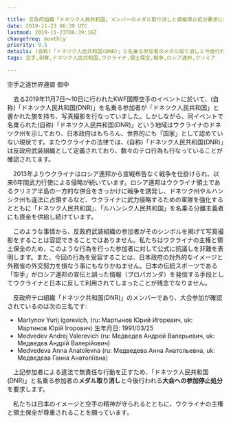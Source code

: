 ```yaml
---

title: 反政府組織「ドネツク人民共和国」メンバーのメダル取り消しと資格停止処分要求に係る意見書
date: 2019-11-23 06:39 UTC
lastmod: 2019-11-23T06:39:16Z
changefreq: monthly
priority: 0.5
details: (自称)「ドネツク人民共和国(DNR)」と名乗る参加者のメダル取り消しと今後行われる大会への参加停止処分を要求します。
tags: 空手,剥奪,ドネツク人民共和国,ウクライナ,領土保全,戦争,ロシア連邦,クリミア

---
```



空手之道世界連盟 御中

　去る2019年11月7日〜10日に行われたKWF国際空手のイベントに於いて、(自称)「ドネツク人民共和国(DNR)」を名乗る参加者が「ドネツク人民共和国」と書かれた旗を持ち、写真撮影を行なっていました。しかしながら、同イベントで名乗られた(自称)「ドネツク人民共和国(DNR)」という地域はウクライナのドネツク州を示しており、日本政府はもちろん、世界的にも「国家」として認めていない現状です。またウクライナの法律では、(自称)「ドネツク人民共和国(DNR)」は反政府武装組織として定義されており、数々のテロ行為も行なっていることが確認されてます。

　2013年よりウクライナはロシア連邦から宣戦布告なく戦争を仕掛けられ、以来6年間武力行使による侵略が続いています。ロシア連邦はウクライナ領土であるクリミア半島の一方的な併合をきっかけに戦争を誘発し、ドネツク州やルハンシク州も違法に占領するなど、ウクライナに武力侵略するための軍隊を強化するとともに「ドネツク人民共和国」、「ルハンシク人民共和国」を名乗る分離主義者にも資金を供給し続けています。

　このような事情から、反政府武装組織の参加者がそのシンボルを掲げて写真撮影をすることは容認できることではありません。私たちはウクライナの主権と領土保全のため、このような行為を行った参加者に対して公式に抗議しを非難を表明します。また、今回の行為を受容することは、日本政府の対外的なイメージと外務省の外交努力を損なう事にもなりかねません。日本の伝統スポーツである「空手」がロシア連邦の宣伝と誤った情報（プロパガンダ）を発信する手段としてウクライナと日本に反して利用されてしまったことが残念でなりません。

　反政府テロ組織「ドネツク共和国(DNR)」のメンバーであり、大会参加が確認されているのは次の三名です:

- Martynov Yurij Igorevich, (ru: Мартынов Юрий Игоревич, uk: Мартинов Юрій Ігорович) 生年月日: 1991/03/25
- Medvedev Andrej Valerevich (ru: Медведев Андрей Валерьевич, uk: Медведєв Андрій Валерійович)
- Medvedeva Anna Anatolevna (ru: Медведева Анна Анатольевна, uk: Медведєва Ганна Анатоліївна)

　上記参加者による違法で無責任な行動を正すため、「ドネツク人民共和国(DNR)」と名乗る参加者の<strong>メダル取り消し</strong>と今後行われる<strong>大会への参加停止処分</strong>を要求します。

　私たちは日本のイメージと空手の精神が守られるとともに、ウクライナの主権と領土保全が尊重されることを願っています。
